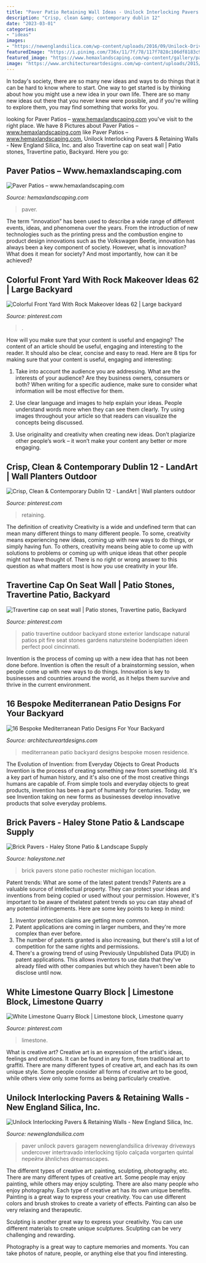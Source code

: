```yaml
---
title: "Paver Patio Retaining Wall Ideas - Unilock Interlocking Pavers &amp; Retaining Walls"
description: "Crisp, clean &amp; contemporary dublin 12"
date: "2023-03-01"
categories:
- "ideas"
images:
- "https://newenglandsilica.com/wp-content/uploads/2016/09/Unilock-Driveway-Entrance-Hollandstone-Paver.jpg"
featuredImage: "https://i.pinimg.com/736x/11/7f/78/117f7828c106df8183c93abe90a428ed.jpg"
featured_image: "https://www.hemaxlandscaping.com/wp-content/gallery/paver-patios-1/DSC_4347.jpg"
image: "https://www.architectureartdesigns.com/wp-content/uploads/2015/11/16-Bespoke-Mediterranean-Patio-Designs-For-Your-Backyard-8-630x419.jpg"
---
```



In today's society, there are so many new ideas and ways to do things that it can be hard to know where to start. One way to get started is by thinking about how you might use a new idea in your own life. There are so many new ideas out there that you never knew were possible, and if you're willing to explore them, you may find something that works for you.

	

		
looking for Paver Patios – www.hemaxlandscaping.com you've visit to the right place. We have 8 Pictures about Paver Patios – www.hemaxlandscaping.com like Paver Patios – www.hemaxlandscaping.com, Unilock Interlocking Pavers &amp; Retaining Walls - New England Silica, Inc. and also Travertine cap on seat wall | Patio stones, Travertine patio, Backyard. Here you go:
		
    
## Paver Patios – Www.hemaxlandscaping.com

<img loading=lazy src="https://www.hemaxlandscaping.com/wp-content/gallery/paver-patios-1/DSC_4347.jpg" onerror="this.onerror=null;this.src='https://tse2.mm.bing.net/th?id=OIP.KqPRzPLEfhL5J9lMBNGz4gHaE5&amp;pid=15.1';" alt="Paver Patios – www.hemaxlandscaping.com">

_Source: hemaxlandscaping.com_

>paver. 

	

The term “innovation” has been used to describe a wide range of different events, ideas, and phenomena over the years. From the introduction of new technologies such as the printing press and the combustion engine to product design innovations such as the Volkswagen Beetle, innovation has always been a key component of society. However, what is innovation? What does it mean for society? And most importantly, how can it be achieved?

    
## Colorful Front Yard With Rock Makeover Ideas 62 | Large Backyard

<img loading=lazy src="https://i.pinimg.com/736x/11/7f/78/117f7828c106df8183c93abe90a428ed.jpg" onerror="this.onerror=null;this.src='https://tse3.mm.bing.net/th?id=OIP._clm6cVrU5Ue9jisH7-XwQHaJ3&amp;pid=15.1';" alt="Colorful Front Yard With Rock Makeover Ideas 62 | Large backyard">

_Source: pinterest.com_

>. 

	

How will you make sure that your content is useful and engaging?
The content of an article should be useful, engaging and interesting to the reader. It should also be clear, concise and easy to read. Here are 8 tips for making sure that your content is useful, engaging and interesting:
1. Take into account the audience you are addressing. What are the interests of your audience? Are they business owners, consumers or both? When writing for a specific audience, make sure to consider what information will be most effective for them.

2. Use clear language and images to help explain your ideas. People understand words more when they can see them clearly. Try using images throughout your article so that readers can visualize the concepts being discussed.

3. Use originality and creativity when creating new ideas. Don’t plagiarize other people’s work – it won’t make your content any better or more engaging.

    
## Crisp, Clean &amp; Contemporary Dublin 12 - LandArt | Wall Planters Outdoor

<img loading=lazy src="https://i.pinimg.com/736x/3e/cf/ea/3ecfeaf73afe2a2ecfb51f2cdca0ee7a.jpg" onerror="this.onerror=null;this.src='https://tse4.mm.bing.net/th?id=OIP.tGcMdPkn1opb_gwsBt4ccwHaJ3&amp;pid=15.1';" alt="Crisp, Clean &amp; Contemporary Dublin 12 - LandArt | Wall planters outdoor">

_Source: pinterest.com_

>retaining. 

	

The definition of creativity
Creativity is a wide and undefined term that can mean many different things to many different people. To some, creativity means experiencing new ideas, coming up with new ways to do things, or simply having fun. To others, creativity means being able to come up with solutions to problems or coming up with unique ideas that other people might not have thought of. There is no right or wrong answer to this question as what matters most is how you use creativity in your life.

    
## Travertine Cap On Seat Wall | Patio Stones, Travertine Patio, Backyard

<img loading=lazy src="https://i.pinimg.com/originals/cf/d2/78/cfd278ecd50c5559ba197cf498d258a0.jpg" onerror="this.onerror=null;this.src='https://tse3.mm.bing.net/th?id=OIP.Rn3TbmASIer9MWoNTvYytQHaLI&amp;pid=15.1';" alt="Travertine cap on seat wall | Patio stones, Travertine patio, Backyard">

_Source: pinterest.com_

>patio travertine outdoor backyard stone exterior landscape natural patios pit fire seat stones gardens natursteine bodenplatten ideen perfect pool cincinnati. 

	

Invention is the process of coming up with a new idea that has not been done before. Invention is often the result of a brainstorming session, when people come up with new ways to do things. Innovation is key to businesses and countries around the world, as it helps them survive and thrive in the current environment.

    
## 16 Bespoke Mediterranean Patio Designs For Your Backyard

<img loading=lazy src="https://www.architectureartdesigns.com/wp-content/uploads/2015/11/16-Bespoke-Mediterranean-Patio-Designs-For-Your-Backyard-8-630x419.jpg" onerror="this.onerror=null;this.src='https://tse1.mm.bing.net/th?id=OIP.a_3b4RmCDh7BGm2-Oe_RfQHaE7&amp;pid=15.1';" alt="16 Bespoke Mediterranean Patio Designs For Your Backyard">

_Source: architectureartdesigns.com_

>mediterranean patio backyard designs bespoke mosen residence. 

	

The Evolution of Invention: from Everyday Objects to Great Products
Invention is the process of creating something new from something old. It's a key part of human history, and it's also one of the most creative things humans are capable of. From simple tools and everyday objects to great products, invention has been a part of humanity for centuries. Today, we see Invention taking on new forms as businesses develop innovative products that solve everyday problems.

    
## Brick Pavers - Haley Stone Patio &amp; Landscape Supply

<img loading=lazy src="https://haleystone.net/wp-content/gallery/brick-pavers/BrickPaver34.jpg" onerror="this.onerror=null;this.src='https://tse1.mm.bing.net/th?id=OIP.aOD2lVlvQ8dp1ayOMWQqMwHaLV&amp;pid=15.1';" alt="Brick Pavers - Haley Stone Patio &amp; Landscape Supply">

_Source: haleystone.net_

>brick pavers stone patio rochester michigan location. 

	

Patent trends: What are some of the latest patent trends?
Patents are a valuable source of intellectual property. They can protect your ideas and inventions from being copied or used without your permission. However, it's important to be aware of thelatest patent trends so you can stay ahead of any potential infringements. Here are some key points to keep in mind: 
1. Inventor protection claims are getting more common. 
2. Patent applications are coming in larger numbers, and they're more complex than ever before. 
3. The number of patents granted is also increasing, but there's still a lot of competition for the same rights and permissions. 
4. There's a growing trend of using Previously Unpublished Data (PUD) in patent applications. This allows inventors to use data that they've already filed with other companies but which they haven't been able to disclose until now.

    
## White Limestone Quarry Block | Limestone Block, Limestone Quarry

<img loading=lazy src="https://i.pinimg.com/736x/ac/69/35/ac6935f739f9a5e1079aef5fd75e3380.jpg" onerror="this.onerror=null;this.src='https://tse4.mm.bing.net/th?id=OIP.h0bwkO4GClHSuJvgmVAt_QHaFj&amp;pid=15.1';" alt="White Limestone Quarry Block | Limestone block, Limestone quarry">

_Source: pinterest.com_

>limestone. 

	

What is creative art?
Creative art is an expression of the artist's ideas, feelings and emotions. It can be found in any form, from traditional art to graffiti. There are many different types of creative art, and each has its own unique style. Some people consider all forms of creative art to be good, while others view only some forms as being particularly creative.

    
## Unilock Interlocking Pavers &amp; Retaining Walls - New England Silica, Inc.

<img loading=lazy src="https://newenglandsilica.com/wp-content/uploads/2016/09/Unilock-Driveway-Entrance-Hollandstone-Paver.jpg" onerror="this.onerror=null;this.src='https://tse1.mm.bing.net/th?id=OIP.lUBlCb-4fwXTw9oblcHoQQHaLV&amp;pid=15.1';" alt="Unilock Interlocking Pavers &amp; Retaining Walls - New England Silica, Inc.">

_Source: newenglandsilica.com_

>paver unilock pavers garagem newenglandsilica driveway driveways undercover intertravado interlocking tijolo calçada vorgarten quintal перейти ähnliches dreamsscapes. 

	

The different types of creative art: painting, sculpting, photography, etc.
There are many different types of creative art. Some people may enjoy painting, while others may enjoy sculpting. There are also many people who enjoy photography. Each type of creative art has its own unique benefits.
Painting is a great way to express your creativity. You can use different colors and brush strokes to create a variety of effects. Painting can also be very relaxing and therapeutic.

Sculpting is another great way to express your creativity. You can use different materials to create unique sculptures. Sculpting can be very challenging and rewarding.

Photography is a great way to capture memories and moments. You can take photos of nature, people, or anything else that you find interesting.

